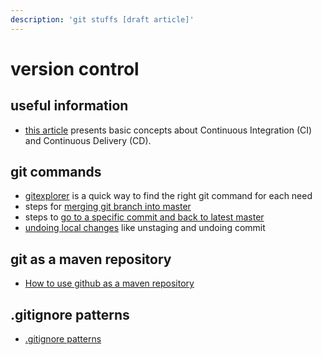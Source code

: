 ```yaml
---
description: 'git stuffs [draft article]'
---
```


# version control

## useful information

* [this article](https://thenewstack.io/a-primer-continuous-integration-and-continuous-delivery-ci-cd/) presents basic concepts about Continuous Integration \(CI\) and Continuous Delivery \(CD\).

## git commands

* [gitexplorer](http://gitexplorer.com) is a quick way to find the right git command for each need
* steps for [merging git branch into master](https://gist.github.com/cleberjamaral/94410e296e80aa66f0d38c88ca5234fe)
* steps to [go to a specific commit and back to latest master](https://gist.github.com/cleberjamaral/59c7f5f9075d92f38bd59d6c51d36bd0)
* [undoing local changes](https://gist.github.com/cleberjamaral/1548e52acb122a81874fec0f1dfafa36) like unstaging and undoing commit

## git as a maven repository

* [How to use github as a maven repository](https://gist.github.com/cleberjamaral/6c9b0a615e51e26c94ffe407a641f531)

## .gitignore patterns

* [.gitignore patterns](https://gist.github.com/cleberjamaral/5357d6ee349d1fe1d20aea1d79481fe2)

